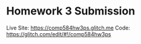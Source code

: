 # Homework 3 Submission
Live Site: https://comp584hw3ps.glitch.me Code: https://glitch.com/edit/#!/comp584hw3ps
